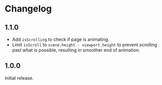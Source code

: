 # Changelog

## 1.1.0
* Add `isScrolling` to check if page is animating.
* Limit `isScroll` to `scene.height - viewport.height` to prevent scrolling past what is possible, resulting in smoother end of animation.

## 1.0.0
Initial release.
